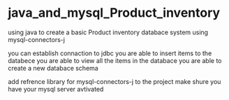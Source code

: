 # java_and_mysql_Product_inventory
using java to create a basic Product inventory databace system using mysql-connectors-j

you can establish connaction to jdbc 
you are able to insert items to the databece
you are able to view all the items in the databace
you are able to create a new databace schema

add refrence library for mysql-connectors-j to the project
make shure you have your mysql server avtivated
